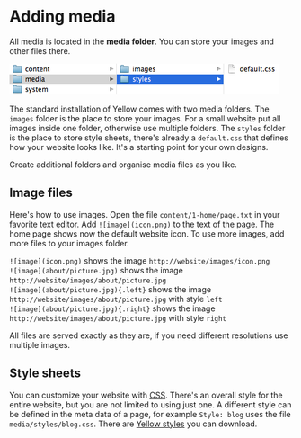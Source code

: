 Adding media
============

All media is located in the **media folder**. You can store your images and other files there.

![Screenshot](media-screenshot.png?raw=true)

The standard installation of Yellow comes with two media folders. The `images` folder is the place to store your images. For a small website put all images inside one folder, otherwise use multiple folders. The `styles` folder is the place to store style sheets, there's already a `default.css` that defines how your website looks like. It's a starting point for your own designs.

Create additional folders and organise media files as you like.

Image files
-----------
Here's how to use images. Open the file `content/1-home/page.txt` in your favorite text editor. Add `![image](icon.png)` to the text of the page. The home page shows now the default website icon. To use more images, add more files to your images folder.

`![image](icon.png)` shows the image `http://website/images/icon.png`  
`![image](about/picture.jpg)` shows the image `http://website/images/about/picture.jpg`  
`![image](about/picture.jpg){.left}` shows the image `http://website/images/about/picture.jpg` with style `left`  
`![image](about/picture.jpg){.right}` shows the image `http://website/images/about/picture.jpg` with style `right`  

All files are served exactly as they are, if you need different resolutions use multiple images.

Style sheets
------------
You can customize your website with [CSS](http://en.wikipedia.org/wiki/CSS). There's an overall style for the entire website, but you are not limited to using just one. A different style can be defined in the meta data of a page, for example `Style: blog` uses the file `media/styles/blog.css`. There are [Yellow styles](https://github.com/markseu/yellowcms-extensions/tree/master/styles) you can download.